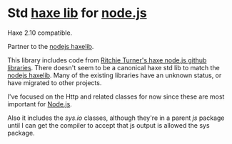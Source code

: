 [haxe]: http://http://haxe.org
[nodejs]:http://nodejs.org/
[haxelib]:http://lib.haxe.org

# Std [haxe lib][haxelib] for [node.js][nodejs]

Haxe 2.10 compatible.

Partner to the [nodejs haxelib](http://lib.haxe.org/p/nodejs).

This library includes code from [Ritchie Turner's haxe node.js github libraries](https://github.com/cloudshift).  There doesn't seem to be a canonical haxe std lib to match the [nodejs haxelib](http://lib.haxe.org/p/nodejs).  Many of the existing libraries have an unknown status, or have migrated to other projects.

I've focused on the Http and related classes for now since these are most important for [Node.js][nodejs].

Also it includes the *sys.io* classes, although they're in a parent *js* package until I can get the compiler to accept that js output is allowed the sys package.

